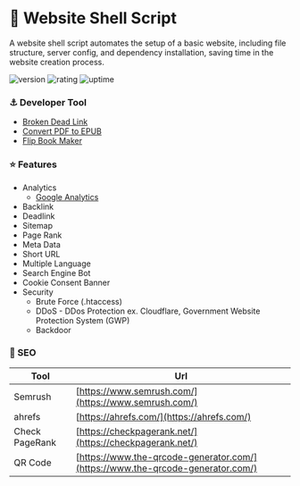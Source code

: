# 🎉 Website Shell Script

A website shell script automates the setup of a basic website, including file structure, server config, and dependency installation, saving time in the website creation process.

![version](https://img.shields.io/badge/version-1.0-blue)
![rating](https://img.shields.io/badge/rating-★★★★★-yellow)
![uptime](https://img.shields.io/badge/uptime-100%25-brightgreen)

### ⚓ Developer Tool

- [Broken Dead Link](https://www.deadlinkchecker.com/)
- [Convert PDF to EPUB](https://convertio.co/pdf-epub/)
- [Flip Book Maker](https://fliphtml5.com/)

### ⭐ Features

- Analytics
  - [Google Analytics](https://analytics.google.com/)
- Backlink
- Deadlink
- Sitemap
- Page Rank
- Meta Data
- Short URL
- Multiple Language
- Search Engine Bot
- Cookie Consent Banner
- Security
  - Brute Force (.htaccess)
  - DDoS - DDos Protection ex. Cloudflare, Government Website Protection System (GWP)
  - Backdoor

### 🔎 SEO

| Tool            | Url                                                                            |
| --------------- | ------------------------------------------------------------------------------ |
| Semrush         | [https://www.semrush.com/](https://www.semrush.com/)                           |
| ahrefs          | [https://ahrefs.com/](https://ahrefs.com/)                                     |
| Check PageRank  | [https://checkpagerank.net/](https://checkpagerank.net/)                       |
| QR Code         | [https://www.the-qrcode-generator.com/](https://www.the-qrcode-generator.com/) |